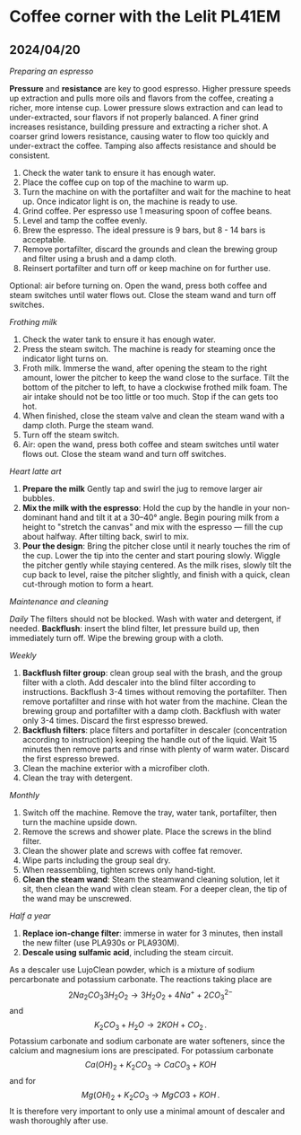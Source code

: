 # Coffee corner with the Lelit PL41EM

## 2024/04/20

*Preparing an espresso*

**Pressure** and **resistance** are key to good espresso. Higher pressure speeds up extraction and pulls more oils and flavors from the coffee, creating a richer, more intense cup. Lower pressure slows extraction and can lead to under-extracted, sour flavors if not properly balanced. A finer grind increases resistance, building pressure and extracting a richer shot. A coarser grind lowers resistance, causing water to flow too quickly and under-extract the coffee. Tamping also affects resistance and should be consistent.


1. Check the water tank to ensure it has enough water.
2. Place the coffee cup on top of the machine to warm up.
3. Turn the machine on with the portafilter and wait for the machine to heat up. Once indicator light is on, the machine is ready to use.
4. Grind coffee. Per espresso use 1 measuring spoon of coffee beans.
5. Level and tamp the coffee evenly. 
6. Brew the espresso. The ideal pressure is 9 bars, but 8 - 14 bars is acceptable.
7. Remove portafilter, discard the grounds and clean the brewing group and filter using a brush and a damp cloth. 
8. Reinsert portafilter and turn off or keep machine on for further use.

Optional:  air before turning on. Open the wand, press both coffee and steam switches until water flows out. Close the steam wand and turn off switches.


*Frothing milk*
1. Check the water tank to ensure it has enough water.
2. Press the steam switch. The machine is ready for steaming once the indicator light turns on. 
3. Froth milk. Immerse the wand, after opening the steam to the right amount, lower the pitcher to keep the wand close to the surface. Tilt the bottom of the pitcher to left, to have a clockwise frothed milk foam. The air intake should not be too little or too much. Stop if the can gets too hot.
4. When finished, close the steam valve and clean the steam wand with a damp cloth.  Purge the steam wand.
5. Turn off the steam switch. 
6. Air: open the wand, press both coffee and steam switches until water flows out. Close the steam wand and turn off switches.

*Heart latte art*
1. **Prepare the milk**
Gently tap and swirl the jug to remove larger air bubbles.
2. **Mix the milk with the espresso**:
Hold the cup by the handle in your non-dominant hand and tilt it at a 30–40° angle. Begin pouring milk from a height to "stretch the canvas" and mix with the espresso — fill the cup about halfway. After tilting back, swirl to mix.
3. **Pour the design**:
Bring the pitcher close until it nearly touches the rim of the cup. Lower the tip into the center and start pouring slowly. Wiggle the pitcher gently while staying centered. As the milk rises, slowly tilt the cup back to level, raise the pitcher slightly, and finish with a quick, clean cut-through motion to form a heart.

*Maintenance and cleaning*

*Daily*
The filters should not be blocked. Wash with water and detergent, if needed. 
**Backflush**: insert the blind filter, let pressure build up, then immediately turn off. Wipe the brewing group with a cloth.

*Weekly*
1. **Backflush filter group**: clean group seal with the brash, and the group filter with a cloth. Add descaler into the blind filter according to instructions. Backflush 3-4 times without removing the portafilter. Then remove portafilter and rinse with hot water from the machine. Clean the brewing group and portafilter with a damp cloth. Backflush with water only 3-4 times. Discard the first espresso brewed.
2. **Backflush filters**: place filters and portafilter in descaler (concentration according to instruction) keeping the handle out of the liquid.  Wait 15 minutes then remove parts and rinse with plenty of warm water. Discard the first espresso brewed.
3. Clean the machine exterior with a microfiber cloth.
4. Clean the tray with detergent.

*Monthly*
1. Switch off the machine. Remove the tray, water tank, portafilter, then turn the machine upside down.
2. Remove the screws and shower plate. Place the screws in the blind filter. 
3. Clean the shower plate and screws with coffee fat remover. 
4. Wipe parts including the group seal dry. 
5. When reassembling, tighten screws only hand-tight.
6. **Clean the steam wand**: Steam the steamwand cleaning solution, let it sit, then clean the wand with clean steam. For a deeper clean, the tip of the wand may be unscrewed.

*Half a year*
1. **Replace ion-change filter**: immerse in water for 3 minutes, then install the new filter (use PLA930s or PLA930M).
2. **Descale using sulfamic acid**, including the steam circuit.

As a descaler use LujoClean powder, which is a mixture of sodium percarbonate and potassium carbonate. The reactions taking place are $$ 2Na_2CO_3  3H_2O_2 \rightarrow 3 H_2O_2 + 4 Na^+ + 2 CO_3^{2-} $$
and  $$ K_2CO_3 + H_2O \rightarrow 2 KOH + CO_2\, .$$
Potassium carbonate and sodium carbonate are water softeners, since the calcium and magnesium ions are prescipated. For potassium carbonate $$ Ca(OH)_2 + K_2CO_3 \rightarrow CaCO_3 + KOH $$ and for $$ Mg(OH)_2 + K_2CO_3 \rightarrow MgCO3 + KOH \, .$$ 
It is therefore very important to only use a minimal amount of descaler and wash thoroughly after use.
